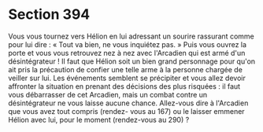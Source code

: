 # Section 394

Vous vous tournez vers Hélion en lui adressant un sourire 
rassurant comme pour lui dire : « Tout va bien, ne vous inquiétez 
pas. » Puis vous ouvrez la porte et vous vous retrouvez nez à nez 
avec l'Arcadien qui est armé d'un désintégrateur ! Il faut que 
Hélion soit un bien grand personnage pour qu'on ait pris la 
précaution de confier une telle arme à la personne chargée de 
veiller sur lui. Les événements semblent se précipiter et vous 
allez devoir affronter la situation en prenant des décisions des 
plus risquées : il faut vous débarrasser de cet Arcadien, mais un 
combat contre un désintégrateur ne vous laisse aucune chance. 
Allez-vous dire à l'Arcadien que vous avez tout compris (rendez-
vous au 167) ou le laisser emmener Hélion avec lui, pour le 
moment (rendez-vous au 290) ?